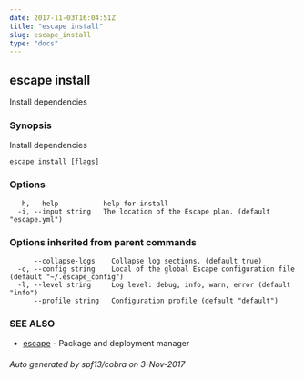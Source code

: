 ```yaml
---
date: 2017-11-03T16:04:51Z
title: "escape install"
slug: escape_install
type: "docs"
---
```

## escape install

Install dependencies

### Synopsis


Install dependencies

```
escape install [flags]
```

### Options

```
  -h, --help           help for install
  -i, --input string   The location of the Escape plan. (default "escape.yml")
```

### Options inherited from parent commands

```
      --collapse-logs    Collapse log sections. (default true)
  -c, --config string    Local of the global Escape configuration file (default "~/.escape_config")
  -l, --level string     Log level: debug, info, warn, error (default "info")
      --profile string   Configuration profile (default "default")
```

### SEE ALSO
* [escape](../escape/)	 - Package and deployment manager

###### Auto generated by spf13/cobra on 3-Nov-2017
